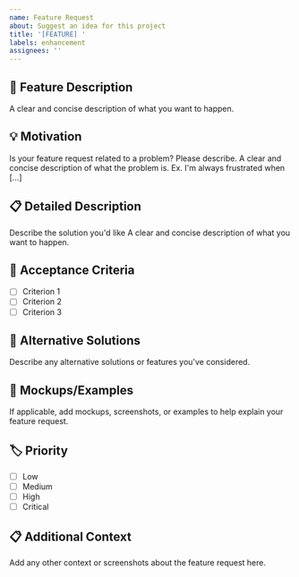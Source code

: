 ```yaml
---
name: Feature Request
about: Suggest an idea for this project
title: '[FEATURE] '
labels: enhancement
assignees: ''
---
```


## 🚀 Feature Description
A clear and concise description of what you want to happen.

## 💡 Motivation
Is your feature request related to a problem? Please describe.
A clear and concise description of what the problem is. Ex. I'm always frustrated when [...]

## 📋 Detailed Description
Describe the solution you'd like
A clear and concise description of what you want to happen.

## 🎯 Acceptance Criteria
- [ ] Criterion 1
- [ ] Criterion 2
- [ ] Criterion 3

## 🔄 Alternative Solutions
Describe any alternative solutions or features you've considered.

## 📸 Mockups/Examples
If applicable, add mockups, screenshots, or examples to help explain your feature request.

## 🏷️ Priority
- [ ] Low
- [ ] Medium
- [ ] High
- [ ] Critical

## 📋 Additional Context
Add any other context or screenshots about the feature request here.